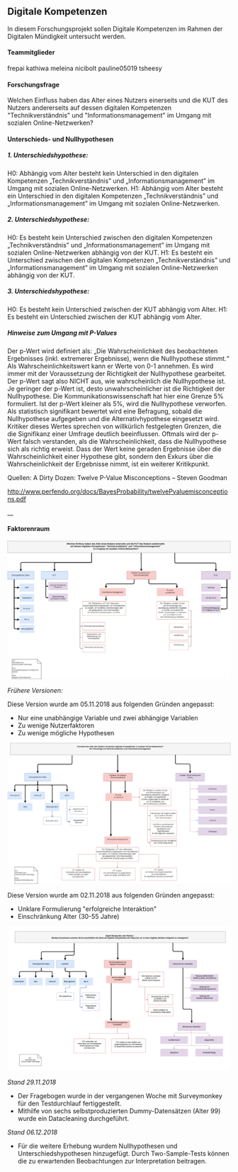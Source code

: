 ## Digitale Kompetenzen
In diesem Forschungsprojekt sollen Digitale Kompetenzen im Rahmen der Digitalen Mündigkeit untersucht werden.

#### Teammitglieder
frepai
kathiwa
meleina
nicibolt
pauline05019
tsheesy

#### Forschungsfrage
Welchen Einfluss haben das Alter eines Nutzers einerseits und die KUT des Nutzers andererseits auf dessen digitalen Kompetenzen "Technikverständnis" und "Informationsmanagement" im Umgang mit sozialen Online-Netzwerken?

#### Unterschieds- und Nullhypothesen
##### 1. Unterschiedshypothese:
H0: Abhängig vom Alter besteht kein Unterschied in den digitalen Kompetenzen „Technikverständnis” und „Informationsmanagement” im Umgang mit sozialen Online-Netzwerken.
H1: Abhängig vom Alter besteht ein Unterschied in den digitalen Kompetenzen „Technikverständnis” und „Informationsmanagement” im Umgang mit sozialen Online-Netzwerken.

##### 2. Unterschiedshypothese:
H0: Es besteht kein Unterschied zwischen den digitalen Kompetenzen „Technikverständnis” und „Informationsmanagement” im Umgang mit sozialen Online-Netzwerken abhängig von der KUT.
H1: Es besteht ein Unterschied zwischen den digitalen Kompetenzen „Technikverständnis” und „Informationsmanagement” im Umgang mit sozialen Online-Netzwerken abhängig von der KUT.

##### 3. Unterschiedshypothese:
H0: Es besteht kein Unterschied zwischen der KUT abhängig vom Alter.
H1: Es besteht ein Unterschied zwischen der KUT abhängig vom Alter.

##### Hinweise zum Umgang mit P-Values
Der p-Wert wird definiert als: „Die Wahrscheinlichkeit des beobachteten Ergebnisses (inkl. extremerer Ergebnisse), wenn die Nullhypothese stimmt.“ Als Wahrscheinlichkeitswert kann er Werte von 0-1 annehmen. Es wird immer mit der Voraussetzung der Richtigkeit der Nullhypothese gearbeitet. Der p-Wert sagt also NICHT aus, wie wahrscheinlich die Nullhypothese ist. Je geringer der p-Wert ist, desto unwahrscheinlicher ist die Richtigkeit der Nullhypothese. Die Kommunikationswissenschaft hat hier eine Grenze 5% formuliert. Ist der p-Wert kleiner als 5%, wird die Nullhypothese verworfen. Als statistisch signifikant bewertet wird eine Befragung, sobald die Nullhypothese aufgegeben und die Alternativhypothese eingesetzt wird. Kritiker dieses Wertes sprechen von willkürlich festgelegten Grenzen, die die Signifikanz einer Umfrage deutlich beeinflussen. Oftmals wird der p-Wert falsch verstanden, als die Wahrscheinlichkeit, dass die Nullhypothese sich als richtig erweist. Dass der Wert keine geraden Ergebnisse über die Wahrscheinlichkeit einer Hypothese gibt, sondern den Exkurs über die Wahrscheinlichkeit der Ergebnisse nimmt, ist ein weiterer Kritikpunkt.  

 

Quellen: A Dirty Dozen: Twelve P-Value Misconceptions – Steven Goodman

http://www.perfendo.org/docs/BayesProbability/twelvePvaluemisconceptions.pdf

__



#### Faktorenraum

![tooltip](images/DigitaleKompetenzen_FR_051118.png)

*_Frühere Versionen:_*

Diese Version wurde am 05.11.2018 aus folgenden Gründen angepasst:

* Nur eine unabhängige Variable und zwei abhängige Variablen
* Zu wenige Nutzerfaktoren
* Zu wenige mögliche Hypothesen

![tooltip](images/DigitaleKompetenzen_FR_021118.png)

Diese Version wurde am 02.11.2018 aus folgenden Gründen angepasst:

* Unklare Formulierung "erfolgreiche Interaktion"
* Einschränkung Alter (30-55 Jahre)


![tooltip](images/DigitaleKompetenzen_FR_241018.png)

*_Stand 29.11.2018_*
* Der Fragebogen wurde in der vergangenen Woche mit Surveymonkey für den Testdurchlauf fertiggestellt.
* Mithilfe von sechs selbstproduzierten Dummy-Datensätzen (Alter 99) wurde ein Datacleaning durchgeführt.

*_Stand 06.12.2018_*
* Für die weitere Erhebung wurdem Nullhypothesen und Unterschiedshypothesen hinzugefügt. Durch Two-Sample-Tests können die zu       erwartenden Beobachtungen zur Interpretation beitragen.
